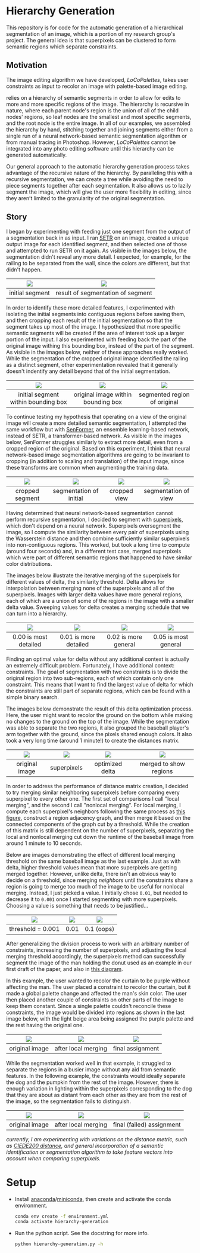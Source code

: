 # Hierarchy Generation

This repository is for code for the automatic generation of a hierarchical segmentation of an image, which is a portion of my research group's project. The general idea is that superpixels can be clustered to form semantic regions which separate constraints.

## Motivation

The image editing algorithm we have developed, _LoCoPalettes_, takes user constraints as input to recolor an image with palette-based image editing.

relies on a hierarchy of semantic segments in order to allow for edits to more and more specific regions of the image. The hierarchy is recursive in nature, where each parent node's region is the union of all of the child nodes' regions, so leaf nodes are the smallest and most specific segments, and the root node is the entire image. In all of our examples, we assembled the hierarchy by hand, stitching together and joining segments either from a single run of a neural network-based semantic segmentation algorithm or from manual tracing in Photoshop. However, _LoCoPalettes_ cannot be integrated into any photo editing software until this hierarchy can be generated automatically.

Our general approach to the automatic hierarchy generation process takes advantage of the recursive nature of the hierarchy. By paralleling this with a recursive segmentation, we can create a tree while avoiding the need to piece segments together after each segmentation. It also allows us to lazily segment the image, which will give the user more flexibility in editing, since they aren’t limited to the granularity of the original segmentation.

## Story

I began by experimenting with feeding just one segment from the output of a segmentation back in as input. I ran [SETR](https://github.com/open-mmlab/mmsegmentation/blob/master/configs/setr/README.md) on an image, created a unique output image for each identified segment, and then selected one of those and attempted to run SETR on it again. As visible in the images below, the segmentation didn't reveal any more detail. I expected, for example, for the railing to be separated from the wall, since the colors are different, but that didn't happen.

| ![](images/uncropped-initial.png) | ![](images/uncropped-segment.png) |
| :-------------------------------: | :-------------------------------: |
|          initial segment          | result of segmentation of segment |

In order to identify these more detailed features, I experimented with isolating the initial segments into contiguous regions before saving them, and then cropping each result of the initial segmentation so that the segment takes up most of the image. I hypothesized that more specific semantic segments will be created if the area of interest took up a larger portion of the input. I also experimented with feeding back the part of the original image withing this bounding box, instead of the part of the segment. As visible in the images below, neither of these approaches really worked. While the segmentation of the cropped original image identified the railing as a distinct segment, other experimentation revealed that it generally doesn't indentify any detail beyond that of the initial segmentation.

| ![](images/setr-crop-initial.jpeg)  |   ![](images/setr-crop-view.png)   | ![](images/setr-crop-original.png) |
| :---------------------------------: | :--------------------------------: | :--------------------------------: |
| initial segment within bounding box | original image within bounding box |    segmented region of original    |

To continue testing my hypothesis that operating on a view of the original image will create a more detailed semantic segmentation, I attempted the same workflow but with [SenFormer](https://github.com/WalBouss/SenFormer), an ensemble learning-based network, instead of SETR, a transformer-based network. As visible in the images below, SenFormer struggles similarly to extract more detail, even from a cropped region of the original. Based on this experiment, I think that neural network-based image segmentation algorithms are going to be invariant to cropping (in addition to scaling and translation) of the input image, since these transforms are common when augmenting the training data.

| ![](images/senformer-segment.png) | ![](images/senformer-black.png) | ![](images/senformer-view.png) | ![](images/senformer-result.png) |
| :-------------------------------: | :-----------------------------: | :----------------------------: | :------------------------------: |
|          cropped segment          |     segmentation of initial     |          cropped view          |       segmentation of view       |

Having determined that neural network-based segmentation cannot perform recursive segmentation, I decided to segment with [superpixels](https://pyimagesearch.com/2014/07/28/a-slic-superpixel-tutorial-using-python/), which don't depend on a neural network. Superpixels oversegment the image, so I compute the similarity between every pair of superpixels using the Wasserstein distance and then combine sufficiently similar superpixels into non-contiguous regions. This worked, but took a long time to compute (around four seconds) and, in a different test case, merged superpixels which were part of different semantic regions that happened to have similar color distributions.

The images below illustrate the iterative merging of the superpixels for different values of delta, the similarity threshold. Delta allows for interpolation between merging none of the superpixels and all of the superpixels. Images with larger delta values have more general regions, each of which are a union of some of the regions in the image with a smaller delta value. Sweeping values for delta creates a merging schedule that we can turn into a hierarchy.

| ![](images/superpixels-0.00.png) | ![](images/superpixels-0.01.png) | ![](images/superpixels-0.02.png) | ![](images/superpixels-0.05.png) |
| :------------------------------: | :------------------------------: | :------------------------------: | :------------------------------: |
|      0.00 is most detailed       |      0.01 is more detailed       |       0.02 is more general       |       0.05 is most general       |

Finding an optimal value for delta without any additional context is actually an extremely difficult problem. Fortunately, I have additional context: constraints. The goal of segmentation with two constraints is to divide the original region into two sub-regions, each of which contain only one constraint. This means that I want to find the largest value of delta for which the constraints are still part of separate regions, which can be found with a simple binary search.

The images below demonstrate the result of this delta optimization process. Here, the user might want to recolor the ground on the bottom while making no changes to the ground on the top of the image. While the segmentation was able to separate the two regions, it also grouped the baseball player's arm together with the ground, since the pixels shared enough colors. It also took a very long time (around 1 minute!) to create the distances matrix.

| ![](images/baseball-original.png) | ![](images/baseball-superpixels.png) | ![](images/baseball-unmerged.png) | ![](images/baseball-merged.png) |
| :-------------------------------: | :----------------------------------: | :-------------------------------: | :-----------------------------: |
|          original image           |             superpixels              |          optimized delta          |     merged to show regions      |

In order to address the performance of distance matrix creation, I decided to try merging similar neighboring superpixels before comparing every superpixel to every other one. The first set of comparisons I call "local merging", and the second I call "nonlocal merging". For local merging, I compute each superpixel's neighbors following the same process as [this figure](https://www.researchgate.net/figure/Illustrating-how-to-find-the-spatial-neighbors-of-one-given-superpixel-xi-j-shown-in-a_fig3_303563893), construct a region adjacency graph, and then merge it based on the connected components of the graph cut by a threshold. While the creation of this matrix is still dependent on the number of superpixels, separating the local and nonlocal merging cut down the runtime of the baseball image from around 1 minute to 10 seconds.

Below are images demonstrating the effect of different local merging threshold on the same baseball image as the last example. Just as with delta, higher threshold values mean that more superpixels are getting merged together. However, unlike delta, there isn't an obvious way to decide on a threshold, since merging _neighbors_ until the constraints share a region is going to merge too much of the image to be useful for nonlocal merging. Instead, I just picked a value. I initially chose `0.01`, but needed to decrease it to `0.001` once I started segmenting with more superpixels. Choosing a value is something that needs to be justified...

| ![](images/rag-0.001.png) | ![](images/rag-0.01.png) | ![](images/rag-0.1.png) |
| :-----------------------: | :----------------------: | :---------------------: |
|     threshold = 0.001     |           0.01           |       0.1 (oops)        |

After generalizing the division process to work with an arbitrary number of constraints, increasing the number of superpixels, and adjusting the local merging threshold accordingly, the superpixels method can successfully segment the image of the man holding the donut used as an example in our first draft of the paper, and also in [this diagram](https://files.slack.com/files-pri/T23RE8G4F-F03E1NY9TT9/sample_workflow-2.png).

In this example, the user wanted to recolor the curtain to be purple without affecting the man. The user placed a constraint to recolor the curtain, but it made a global palette change and affected the man's skin color. The user then placed another couple of constraints on other parts of the image to keep them constant. Since a single palette couldn't reconcile these constraints, the image would be divided into regions as shown in the last image below, with the light beige area being assigned the purple palette and the rest having the original one.

| ![](images/hybrid-original.png) | ![](images/hybrid-local.png) | ![](images/hybrid-final.png) |
| :-----------------------------: | :--------------------------: | :--------------------------: |
|         original image          |     after local merging      |       final assignment       |

While the segmentation worked well in that example, it struggled to separate the regions in a busier image without any aid from semantic features. In the following example, the constraints would ideally separate the dog and the pumpkin from the rest of the image. However, there is enough variation in lighting within the superpixels corresponding to the dog that they are about as distant from each other as they are from the rest of the image, so the segmentation fails to distinguish.

| ![](images/nesi-fail-original.png) | ![](images/nesi-fail-local.png) | ![](images/nesi-fail-final.png) |
| :--------------------------------: | :-----------------------------: | :-----------------------------: |
|           original image           |       after local merging       |    final (failed) assignment    |

_currently, I am experimenting with variations on the distance metric, such as [CIEDE200 distance](https://en.wikipedia.org/wiki/Color_difference#CIEDE2000), and general incorporation of a semantic identification or segmentation algorithm to take feature vectors into account when comparing superpixels._

# Setup

- Install [anaconda](https://www.anaconda.com/products/individual)/[miniconda](https://docs.conda.io/en/latest/miniconda.html), then create and activate the conda environment.

  ```bash
  conda env create -f environment.yml
  conda activate hierarchy-generation
  ```

- Run the python script. See the docstring for more info.

  ```bash
  python hierarchy-generation.py -h
  ```
